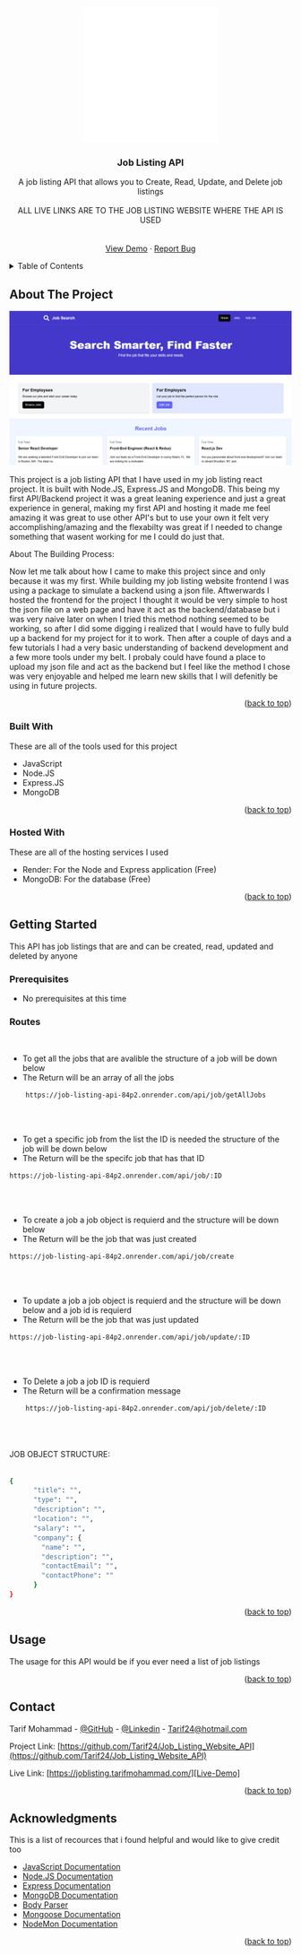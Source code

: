 <a id="readme-top"></a>

<!-- PROJECT LOGO -->
<br />
<div align="center">
  <a href="https://github.com/Tarif24/Job_Listing_Website_React">
    <img src="assets/tab-logo.png" alt="Logo" width="240" height="240">
  </a>

  <h3 align="center">Job Listing API</h3>

  <p align="center">
    A job listing API that allows you to Create, Read, Update, and Delete job listings
    <br />
    <br />
    ALL LIVE LINKS ARE TO THE JOB LISTING WEBSITE WHERE THE API IS USED
    <br />
    <br />
    <br />
    <a href="https://joblisting.tarifmohammad.com/">View Demo</a>
    &middot;
    <a href="https://github.com/Tarif24/Job_Listing_Website_API/issues/new">Report Bug</a>
  </p>
</div>

<!-- TABLE OF CONTENTS -->
<details>
  <summary>Table of Contents</summary>
  <ol>
    <li>
      <a href="#about-the-project">About The Project</a>
      <ul>
        <li><a href="#built-with">Built With</a></li>
        <li><a href="#hosted-with">Hosted With</a></li>
      </ul>
    </li>
    <li>
      <a href="#getting-started">Getting Started</a>
      <ul>
        <li><a href="#prerequisites">Prerequisites</a></li>
        <li><a href="#routes">Routes</a></li>
      </ul>
    </li>
    <li><a href="#usage">Usage</a></li>
    <li><a href="#contact">Contact</a></li>
    <li><a href="#acknowledgments">Acknowledgments</a></li>
  </ol>
</details>

<!-- ABOUT THE PROJECT -->

## About The Project

[![Product Screen Shot][product-screenshot]][Live-Demo]

This project is a job listing API that I have used in my job listing react project. It is built with Node.JS, Express.JS and MongoDB. This being my first API/Backend project it was a great leaning experience and just a great experience in general, making my first API and hosting it made me feel amazing it was great to use other API's but to use your own it felt very accomplishing/amazing and the flexabilty was great if I needed to change something that wasent working for me I could do just that.

About The Building Process:

Now let me talk about how I came to make this project since and only because it was my first. While building my job listing website frontend I was using a package to simulate a backend using a json file. Aftwerwards I hosted the frontend for the project I thought it would be very simple to host the json file on a web page and have it act as the backend/database but i was very naive later on when I tried this method nothing seemed to be working, so after I did some digging i realized that I would have to fully buld up a backend for my project for it to work. Then after a couple of days and a few tutorials I had a very basic understanding of backend development and a few more tools under my belt. I probaly could have found a place to upload my json file and act as the backend but I feel like the method I chose was very enjoyable and helped me learn new skills that I will defenitly be using in future projects.

<p align="right">(<a href="#readme-top">back to top</a>)</p>

### Built With

These are all of the tools used for this project

-   JavaScript
-   Node.JS
-   Express.JS
-   MongoDB

<p align="right">(<a href="#readme-top">back to top</a>)</p>

### Hosted With

These are all of the hosting services I used

-   Render: For the Node and Express application (Free)
-   MongoDB: For the database (Free)

<p align="right">(<a href="#readme-top">back to top</a>)</p>

<!-- GETTING STARTED -->

## Getting Started

This API has job listings that are and can be created, read, updated and deleted by anyone

### Prerequisites

-  No prerequisites at this time

### Routes

<br/>

-  To get all the jobs that are avalible the structure of a job will be down below
-  The Return will be an array of all the jobs

```sh
    https://job-listing-api-84p2.onrender.com/api/job/getAllJobs
```

<br/>
<br/>

-  To get a specific job from the list the ID is needed the structure of the job will be down below
-  The Return will be the specifc job that has that ID

```sh
https://job-listing-api-84p2.onrender.com/api/job/:ID
```

<br/>
<br/>

-  To create a job a job object is requierd and the structure will be down below
-  The Return will be the job that was just created

```sh
https://job-listing-api-84p2.onrender.com/api/job/create
```

<br/>
<br/>

-  To update a job a job object is requierd and the structure will be down below and a job id is requierd
-  The Return will be the job that was just updated

```sh
https://job-listing-api-84p2.onrender.com/api/job/update/:ID
```

<br/>
<br/>

-  To Delete a job a job ID is requierd
-  The Return will be a confirmation message

```sh
    https://job-listing-api-84p2.onrender.com/api/job/delete/:ID
```

<br/>
<br/>
<br/>
JOB OBJECT STRUCTURE:
<br/>
<br/>

```sh
{
      "title": "",
      "type": "",
      "description": "",
      "location": "",
      "salary": "",
      "company": {
        "name": "",
        "description": "",
        "contactEmail": "",
        "contactPhone": ""
      }
}
```

<p align="right">(<a href="#readme-top">back to top</a>)</p>

<!-- USAGE EXAMPLES -->

## Usage

The usage for this API would be if you ever need a list of job listings

<p align="right">(<a href="#readme-top">back to top</a>)</p>

<!-- CONTACT -->

## Contact

Tarif Mohammad - [@GitHub](https://github.com/Tarif24) - [@Linkedin](https://www.linkedin.com/in/tarif-mohammad/) - Tarif24@hotmail.com

Project Link: [https://github.com/Tarif24/Job_Listing_Website_API](https://github.com/Tarif24/Job_Listing_Website_API)

Live Link: [https://joblisting.tarifmohammad.com/][Live-Demo]

<p align="right">(<a href="#readme-top">back to top</a>)</p>

<!-- ACKNOWLEDGMENTS -->

## Acknowledgments

This is a list of recources that i found helpful and would like to give credit too

-   [JavaScript Documentation](https://developer.mozilla.org/en-US/docs/Web/JavaScript)
-   [Node.JS Documentation](https://nodejs.org/docs/latest/api/)
-   [Express Documentation](https://expressjs.com/)
-   [MongoDB Documentation](https://www.mongodb.com/docs/)
-   [Body Parser](https://expressjs.com/en/resources/middleware/body-parser.html)
-   [Mongoose Documentation](https://mongoosejs.com/docs/)
-   [NodeMon Documentation](https://nodemon.io/)

<p align="right">(<a href="#readme-top">back to top</a>)</p>

<!-- MARKDOWN LINKS & IMAGES -->
<!-- https://www.markdownguide.org/basic-syntax/#reference-style-links -->

[product-screenshot]: assets/readme-image.png
[Live-Demo]: https://joblisting.tarifmohammad.com/

